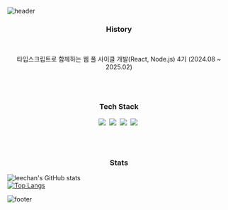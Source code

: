 ![header](https://capsule-render.vercel.app/api?type=waving&color=timeGradient&height=230&section=header&text=leechan&desc=github%20profile&fontSize=60&animation=fadeIn&fontAlign=70&fontAlignY=30&descSize=30&descAlign=80&descAlignY=50)

<h3 align="center"> History </h3>
<br>
<p align="center">
   타입스크립트로 함께하는 웹 풀 사이클 개발(React, Node.js) 4기 (2024.08 ~ 2025.02)
</p>
<br>
<br>

<h3 align="center"> Tech Stack </h3>
<p align="center">
  <img src="https://img.shields.io/badge/React-61DAFB?style=flat-square&logo=react&logoColor=white"/></a>&nbsp 
  <img src="https://img.shields.io/badge/Javascript-fcd12a?style=flat-square&logo=javascript&logoColor=white"/></a>&nbsp 
  <img src="https://img.shields.io/badge/HTML-e34f26?style=flat-square&logo=html5&logoColor=white"/></a>&nbsp 
  <img src="https://img.shields.io/badge/CSS-1572B6?style=flat-square&logo=css3&logoColor=white"/></a>&nbsp 
</p>
<br>
<br>
<h3 align="center">Stats</h3>
<p align="center">

   ![leechan's GitHub stats](https://github-readme-stats.vercel.app/api?username=dlcks0601&show_icons=true&bg_color=ffffff&title_color=000000&text_color=000000&icon_color=000000&border_color=ffffff)
   <br>
   [![Top Langs](https://github-readme-stats.vercel.app/api/top-langs/?username=dlcks0601&layout=donut-vertical&bg_color=ffffff&title_color=000000&text_color=000000&icon_color=000000&border_color=ffffff)](https://github.com/anuraghazra/github-readme-stats)
</p>

![footer](https://capsule-render.vercel.app/api?type=waving&color=timeGradient&height=200&section=footer&text=Thank%20You&fontSize=60&fontAlignY=70&fontAlign=80)

